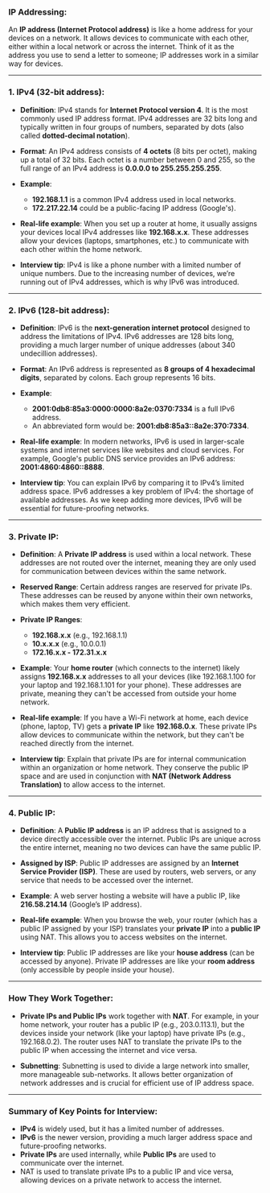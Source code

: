 ### **IP Addressing:**

An **IP address (Internet Protocol address)** is like a home address for your devices on a network. It allows devices to communicate with each other, either within a local network or across the internet. Think of it as the address you use to send a letter to someone; IP addresses work in a similar way for devices.

---

### **1. IPv4 (32-bit address):**

- **Definition**: IPv4 stands for **Internet Protocol version 4**. It is the most commonly used IP address format. IPv4 addresses are 32 bits long and typically written in four groups of numbers, separated by dots (also called **dotted-decimal notation**).

- **Format**: An IPv4 address consists of **4 octets** (8 bits per octet), making up a total of 32 bits. Each octet is a number between 0 and 255, so the full range of an IPv4 address is **0.0.0.0 to 255.255.255.255**.

- **Example**: 
  - **192.168.1.1** is a common IPv4 address used in local networks.
  - **172.217.22.14** could be a public-facing IP address (Google's).

- **Real-life example**: When you set up a router at home, it usually assigns your devices local IPv4 addresses like **192.168.x.x**. These addresses allow your devices (laptops, smartphones, etc.) to communicate with each other within the home network.

- **Interview tip**: IPv4 is like a phone number with a limited number of unique numbers. Due to the increasing number of devices, we’re running out of IPv4 addresses, which is why IPv6 was introduced.

---

### **2. IPv6 (128-bit address):**

- **Definition**: IPv6 is the **next-generation internet protocol** designed to address the limitations of IPv4. IPv6 addresses are 128 bits long, providing a much larger number of unique addresses (about 340 undecillion addresses).

- **Format**: An IPv6 address is represented as **8 groups of 4 hexadecimal digits**, separated by colons. Each group represents 16 bits.

- **Example**: 
  - **2001:0db8:85a3:0000:0000:8a2e:0370:7334** is a full IPv6 address.
  - An abbreviated form would be: **2001:db8:85a3::8a2e:370:7334**.

- **Real-life example**: In modern networks, IPv6 is used in larger-scale systems and internet services like websites and cloud services. For example, Google's public DNS service provides an IPv6 address: **2001:4860:4860::8888**.

- **Interview tip**: You can explain IPv6 by comparing it to IPv4’s limited address space. IPv6 addresses a key problem of IPv4: the shortage of available addresses. As we keep adding more devices, IPv6 will be essential for future-proofing networks.

---

### **3. Private IP:**

- **Definition**: A **Private IP address** is used within a local network. These addresses are not routed over the internet, meaning they are only used for communication between devices within the same network.

- **Reserved Range**: Certain address ranges are reserved for private IPs. These addresses can be reused by anyone within their own networks, which makes them very efficient.

- **Private IP Ranges**:
  - **192.168.x.x** (e.g., 192.168.1.1)
  - **10.x.x.x** (e.g., 10.0.0.1)
  - **172.16.x.x - 172.31.x.x**

- **Example**: Your **home router** (which connects to the internet) likely assigns **192.168.x.x** addresses to all your devices (like 192.168.1.100 for your laptop and 192.168.1.101 for your phone). These addresses are private, meaning they can't be accessed from outside your home network.

- **Real-life example**: If you have a Wi-Fi network at home, each device (phone, laptop, TV) gets a **private IP** like **192.168.0.x**. These private IPs allow devices to communicate within the network, but they can't be reached directly from the internet.

- **Interview tip**: Explain that private IPs are for internal communication within an organization or home network. They conserve the public IP space and are used in conjunction with **NAT (Network Address Translation)** to allow access to the internet.

---

### **4. Public IP:**

- **Definition**: A **Public IP address** is an IP address that is assigned to a device directly accessible over the internet. Public IPs are unique across the entire internet, meaning no two devices can have the same public IP.

- **Assigned by ISP**: Public IP addresses are assigned by an **Internet Service Provider (ISP)**. These are used by routers, web servers, or any service that needs to be accessed over the internet.

- **Example**: A web server hosting a website will have a public IP, like **216.58.214.14** (Google’s IP address).

- **Real-life example**: When you browse the web, your router (which has a public IP assigned by your ISP) translates your **private IP** into a **public IP** using NAT. This allows you to access websites on the internet.

- **Interview tip**: Public IP addresses are like your **house address** (can be accessed by anyone). Private IP addresses are like your **room address** (only accessible by people inside your house).

---

### **How They Work Together:**

- **Private IPs and Public IPs** work together with **NAT**. For example, in your home network, your router has a public IP (e.g., 203.0.113.1), but the devices inside your network (like your laptop) have private IPs (e.g., 192.168.0.2). The router uses NAT to translate the private IPs to the public IP when accessing the internet and vice versa.

- **Subnetting**: Subnetting is used to divide a large network into smaller, more manageable sub-networks. It allows better organization of network addresses and is crucial for efficient use of IP address space.

---

### **Summary of Key Points for Interview:**

- **IPv4** is widely used, but it has a limited number of addresses.
- **IPv6** is the newer version, providing a much larger address space and future-proofing networks.
- **Private IPs** are used internally, while **Public IPs** are used to communicate over the internet.
- NAT is used to translate private IPs to a public IP and vice versa, allowing devices on a private network to access the internet.
